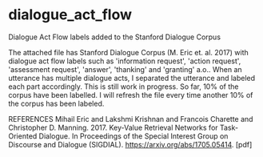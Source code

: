 # dialogue_act_flow
Dialogue Act Flow labels added to the Stanford Dialogue Corpus

The attached file has Stanford Dialogue Corpus (M. Eric et. al. 2017) with dialogue act flow labels such as 'information request', 'action request', 'assessment request', 'answer', 'thanking' and 'granting' a.o.. When an utterance has multiple dialogue acts, I separated the utterance and labeled each part accordingly. This is still work in progress. So far, 10% of the corpus have been labelled. I will refresh the file every time another 10% of the corpus has been labeled.

REFERENCES
Mihail Eric and Lakshmi Krishnan and Francois Charette and Christopher D. Manning. 2017. Key-Value Retrieval Networks for Task-Oriented Dialogue. In Proceedings of the Special Interest Group on Discourse and Dialogue (SIGDIAL). https://arxiv.org/abs/1705.05414. [pdf]
